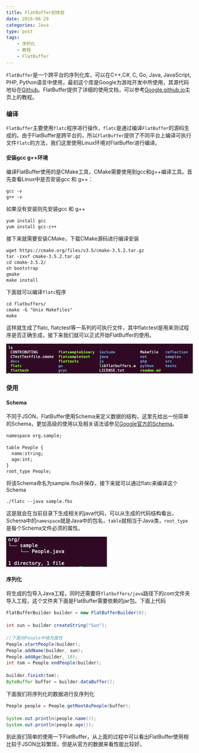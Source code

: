 ```yaml
---
title: FlatBuffer初体验
date: 2016-06-29
categories: Java
type: post
tags:
    - 序列化
    - 教程
    - FlatBuffer
---
```


`FlatBuffer`是一个跨平台的序列化库，可以在C++,C#, C, Go, Java, JavaScript, PHP, Python语言中使用，最初这个库是Google为游戏开发中所使用，其源代码地址在[Github](http://github.com/google/flatbuffers)。FlatBuffer提供了详细的使用文档，可以参考[Google.github.io](http://google.github.io/flatbuffers/index.html)主页上的教程。

<!--more-->

### 编译

`FlatBuffer`主要使用`flatc`程序进行操作，`flatc`是通过编译`FlatBuffer`的源码生成的。由于FlatBuffer是跨平台的，所以`FlatBuffer`提供了不同平台上编译可执行文件`flatc`的方法，我们这里使用Linux环境对FlatBuffer进行编译。

#### 安装gcc g++环境

编译FlatBuffer使用的是CMake工具，CMake需要使用到gcc和g++编译工具。首先查看Linux中是否安装gcc 和 g++：

```
gcc -v
g++ -v
```

如果没有安装则先安装gcc 和 g++

```
yum install gcc
yum install gcc-c++
```

接下来就需要安装CMake，下载CMake源码进行编译安装

```
wget https://cmake.org/files/v3.5/cmake-3.5.2.tar.gz
tar -zxvf cmake-3.5.2.tar.gz
cd cmake-3.5.2/
sh bootstrap
gmake
make install
```

下面就可以编译`flatc`程序

```
cd flatbuffers/
cmake -G "Unix Makefiles"
make
```

这样就生成了flatc, flatctest等一系列的可执行文件，其中flatctest是用来测试程序是否正确生成，接下来我们就可以正式开始FlatBuffer的使用。

![](FlatBuffer.jpg)

### 使用

#### Schema

不同于JSON，FlatBuffer使用Schema来定义数据的结构，这里先给出一份简单的Schema，更加高级的使用以及相关语法请参见[Google官方的Schema](http://google.github.io/flatbuffers/flatbuffers_guide_tutorial.html)。

```
namespace org.sample;

table People {
  name:string;
  age:int;
}
root_type People;
```

将该Schema命名为sample.fbs并保存，接下来就可以通过flatc来编译这个Schema

```
./flatc --java sample.fbs
```

这是就会在当前目录下生成相关的java代码，可以从生成的代码结构看出，Schema中的`namespace`就是Java中的包名，`table`就相当于Java类，`root_type`是每个Schema文件必须的属性。

![](FlatBuffer_org.sample.jpg)

#### 序列化

将生成的包导入Java工程，同时还需要将`flatbuffers/java`路径下的com文件夹导入工程，这个文件夹下面是FlatBuffer需要依赖的jar包。下面上代码

```Java
FlatBufferBuilder builder = new FlatBufferBuilder(0);

int sun = builder.createString("Sun");

//下面向People中填充属性
People.startPeople(builder);
People.addName(builder, sun);
People.addAge(builder, 18);
int tom = People.endPeople(builder);

builder.finish(tom);
ByteBuffer buffer = builder.dataBuffer();
```

下面我们将序列化的数据进行反序列化

```Java
People people = People.getRootAsPeople(buffer);

System.out.println(people.name());
System.out.println(people.age());
```

到此我们简单的使用一下FlatBuffer，从上面的过程中可以看出FlatBuffer使用相比较于JSON比较繁琐，但是从官方的数据来看性能比较好。

